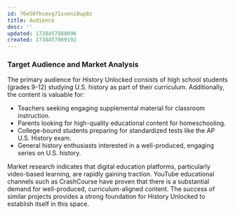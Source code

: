 ```yaml
---
id: 76e50fhcmvg71sveni0up0z
title: Audience
desc: ''
updated: 1738457988096
created: 1738457969192
---
```

### **Target Audience and Market Analysis**

The primary audience for History Unlocked consists of high school students (grades 9-12) studying U.S. history as part of their curriculum. Additionally, the content is valuable for:
- Teachers seeking engaging supplemental material for classroom instruction.
- Parents looking for high-quality educational content for homeschooling.
- College-bound students preparing for standardized tests like the AP U.S. History exam.
- General history enthusiasts interested in a well-produced, engaging series on U.S. history.

Market research indicates that digital education platforms, particularly video-based learning, are rapidly gaining traction. YouTube educational channels such as CrashCourse have proven that there is a substantial demand for well-produced, curriculum-aligned content. The success of similar projects provides a strong foundation for History Unlocked to establish itself in this space.
